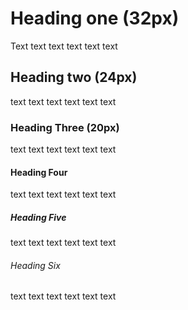 # Heading one (32px)
Text text text
text text text
## Heading two (24px)
text text text
text text text
### Heading Three (20px)
text text text
text text text
#### Heading Four
text text text
text text text
##### Heading Five
text text text
text text text
###### Heading Six
text text text
text text text
